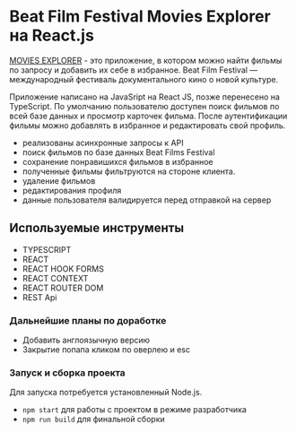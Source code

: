 # Beat Film Festival Movies Explorer на React.js

[MOVIES EXPLORER](https://konstabartosh.github.io/movies-explorer-frontend/) - это приложение, в котором можно найти фильмы по запросу и добавить их себе в избранное. Beat Film Festival — международный фестиваль документального кино о новой культуре.

Приложение написано на JavaSript на React JS, позже перенесено на TypeScript.
По умолчанию пользователю доступен поиск фильмов по всей базе данных и просмотр карточек фильма. После аутентификации фильмы можно добавлять в избранное и редактировать свой профиль.

- реализованы асинхронные запросы к API
- поиск фильмов по базе данных Beat Films Festival
- сохранение понравишихся фильмов в избранное
- полученные фильмы фильтруются на стороне клиента.
- удаление фильмов
- редактирования профиля
- данные пользователя валидируется перед отправкой на сервер

## Используемые инструменты

- TYPESCRIPT
- REACT
- REACT HOOK FORMS
- REACT CONTEXT
- REACT ROUTER DOM
- REST Api

### Дальнейшие планы по доработке

- Добавить англоязычную версию
- Закрытие попапа кликом по оверлею и esc

### Запуск и сборка проекта

Для запуска потребуется установленный Node.js. 
- `npm start` для работы с проектом в режиме разработчика
- `npm run build` для финальной сборки